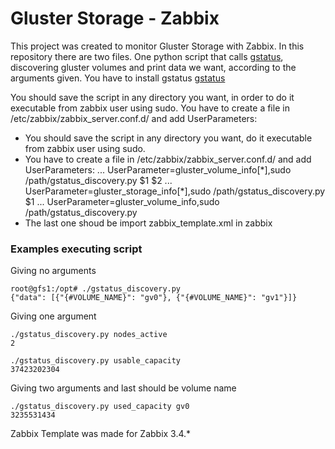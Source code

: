 # Gluster Storage - Zabbix

This project was created to monitor Gluster Storage with Zabbix.
In this repository there are two files.
One python script that calls [gstatus](https://github.com/gluster/gstatus), discovering gluster volumes and print data we want, according to the arguments given.
You have to install gstatus [gstatus](https://github.com/gluster/gstatus)

You should save the script in any directory you want, in order to do it executable from zabbix user using sudo.
You have to create a file in /etc/zabbix/zabbix_server.conf.d/ and add UserParameters:

* You should save the script in any directory you want, do it executable from zabbix user using sudo.
* You have to create a file in /etc/zabbix/zabbix_server.conf.d/ and add UserParameters:
... UserParameter=gluster_volume_info[\*],sudo /path/gstatus_discovery.py $1 $2
... UserParameter=gluster_storage_info[\*],sudo /path/gstatus_discovery.py $1
... UserParameter=gluster_volume_info,sudo /path/gstatus_discovery.py
* The last one shoud be import zabbix_template.xml in zabbix

### Examples executing script
Giving no arguments
```
root@gfs1:/opt# ./gstatus_discovery.py
{"data": [{"{#VOLUME_NAME}": "gv0"}, {"{#VOLUME_NAME}": "gv1"}]}
```

Giving one argument
```
./gstatus_discovery.py nodes_active
2
```
```
./gstatus_discovery.py usable_capacity
37423202304
```

Giving two arguments and last should be volume name
```
./gstatus_discovery.py used_capacity gv0
3235531434
```
Zabbix Template was made for Zabbix 3.4.*
